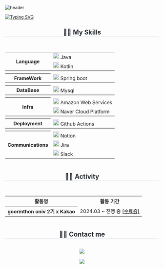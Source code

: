 ![header](https://capsule-render.vercel.app/api?type=waving&color=timeGradient&text=&animation=twinkling&height=80)

[![Typing SVG](https://readme-typing-svg.herokuapp.com?font=Alkatra&size=45&duration=4000&pause=3&color=9BD7B2&background=9391FF00&multiline=true&random=false&width=1000&height=150&lines=junseok's+Home+%F0%9F%8F%A0;Welcome+%20to+junseok's+Playground+%F0%9F%91%8B)](https://git.io/typing-svg)

<div align="center">
    <h2 style="border-bottom: 1px solid #d8dee4; color: #282d33;">🧑‍💻 My Skills</h2>
    <br> 
    <div style="display: flex; flex-wrap: wrap; justify-content: space-around;">
        <table>
            <tr>
                <th rowspan="2">Language</th>
                <td><img src="https://staging.svgrepo.com/show/353924/java.svg" width="20px" alt="_icon" /> Java</td>
            </tr>
            <tr>
                <td><img src="https://www.svgrepo.com/show/353980/kotlin.svg" width="20px" alt="_icon" /> Kotlin</td>
            </tr>
            <tr>
               <th rowspan="1" colspan="2"></th>
            </tr>
            <tr>
                <th>FrameWork</th>
                <td><img src="https://www.svgrepo.com/show/376350/spring.svg" width="20px" alt="_icon" /> Spring boot</td>
            </tr>
            <tr>
                <th rowspan="1" colspan="2"></th>
            </tr>
            <tr>
                <th>DataBase</th>
                <td><img src="https://www.svgrepo.com/show/303251/mysql-logo.svg" width="20px" alt="_icon" /> Mysql</td>
            </tr>
            <tr>
                <th rowspan="1" colspan="2"></th>
            </tr>
            <tr>
                <th rowspan="2">Infra</th>
                <td><img src="https://www.svgrepo.com/show/448266/aws.svg" width="20px" alt="_icon" /> Amazon Web Services</td>
            </tr>
            <tr>
                <td><img src="https://yt3.ggpht.com/ytc/AKedOLQlZeczRzCJOJ5AML8wYJNb-Clyofwfgw_hs2Gk=s900-c-k-c0x00ffffff-no-rj" width="20px" alt="_icon" /> Naver Cloud Platform</td>
            </tr>
            <tr>
                <th rowspan="1" colspan="2"></th>
            </tr>
            <tr>
                <th>Deployment</th>
                <td><img src="https://encrypted-tbn0.gstatic.com/images?q=tbn:ANd9GcR9nNZVxrqmSMQnNMDKHdTkNFOxPkYUA0HZUA&s" width="20px" alt="_icon" /> Github Actions</td>
            </tr>
            <tr>
                <th rowspan="1" colspan="2"></th>
            </tr>
            <tr>
                <th rowspan="3">Communications</th>
                <td><img src="https://www.svgrepo.com/show/361558/notion-logo.svg" width="20px" alt="_icon" /> Notion</td>
            </tr>
            <tr>
                <td><img src="https://www.svgrepo.com/show/452241/jira.svg" width="20px" alt="_icon" /> Jira</td>
            </tr>
            <tr>
                <td><img src="https://www.svgrepo.com/show/448248/slack.svg" width="20px" alt="_icon" /> Slack</td>
            </tr>
        </table>
    </div>
    <h2 style="border-bottom: 1px solid #d8dee4; color: #282d33;">🧑‍💻 Activity</h2>
    <br> 
    <div style="display: flex; flex-wrap: wrap; justify-content: space-around;">
<table>
     <tr>
            <th>활동명</th>
            <th>활동 기간</th>
        </tr>
        <tr>
            <th>goormthon univ 2기 x Kakao</th>
            <td>2024.03 ~ 진행 중 <a href="https://github.com/user-attachments/files/15935648/_142.pdf" target="_blank">[수료증]</a></td>
        </tr>
</table>
    </div>
    <h2 style="border-bottom: 1px solid #d8dee4; color: #282d33;">🧑‍💻 Contact me</h2>
    <br> 
    <div>
        <a href="https://wnstjr120422.tistory.com/category">
            <img src="https://img.shields.io/badge/Tistory-000000?style=for-the-badge&logo=Tistory&logoColor=white&link=https://wnstjr120422.tistory.com/category">
        </a>
    </div>
    <br>
    <div>
        <a href="https://hits.seeyoufarm.com">
            <img src="https://hits.seeyoufarm.com/api/count/incr/badge.svg?url=https%3A%2F%2Fgithub.com%2FJunRock%2F&count_bg=%23000000&title_bg=%23000000&icon=github.svg&icon_color=%23FFFFFF&title=GitHub&edge_flat=false"/>
        </a>
    </div>
</div>
